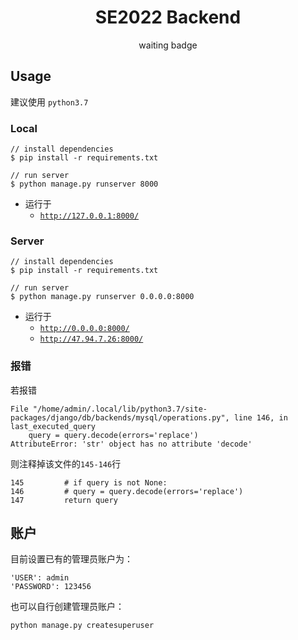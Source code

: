 <h1 align="center">SE2022 Backend</h1>

<div align="center">waiting badge</div>

## Usage

建议使用 `python3.7`

### Local

```
// install dependencies
$ pip install -r requirements.txt

// run server 
$ python manage.py runserver 8000
```

- 运行于
  - [`http://127.0.0.1:8000/`](http://127.0.0.1:8000/)

### Server

```
// install dependencies
$ pip install -r requirements.txt

// run server
$ python manage.py runserver 0.0.0.0:8000
```

- 运行于 
  - [`http://0.0.0.0:8000/`](http://0.0.0.0:8000/)
  - [`http://47.94.7.26:8000/`](http://47.94.7.26:8000/)

### 报错

若报错
```
File "/home/admin/.local/lib/python3.7/site-packages/django/db/backends/mysql/operations.py", line 146, in last_executed_query
    query = query.decode(errors='replace')
AttributeError: 'str' object has no attribute 'decode'
```
则注释掉该文件的`145-146`行
```
145         # if query is not None:
146         # query = query.decode(errors='replace')
147         return query
```



## 账户

目前设置已有的管理员账户为：

```
'USER': admin
'PASSWORD': 123456
```

也可以自行创建管理员账户：

```
python manage.py createsuperuser
```



